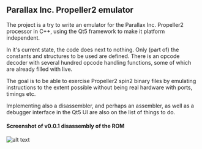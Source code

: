 ## Parallax Inc. Propeller2 emulator

The project is a try to write an emulator for the Parallax Inc. Propeller2
processor in C++, using the Qt5 framework to make it platform independent.

In it's current state, the code does next to nothing. Only (part of) the
constants and structures to be used are defined. There is an opcode decoder
with several hundred opcode handling functions, some of which are already
filled with live.

The goal is to be able to exercise Propeller2 spin2 binary files by
emulating instructions to the extent possible without being real hardware
with ports, timings etc.

Implementing also a disassembler, and perhaps an assembler, as well as
a debugger interface in the Qt5 UI are also on the list of things to do.

#### Screenshot of v0.0.1 disassembly of the ROM
![alt text](https://github.com/pullmoll/p2emu/p2em_001.png)
